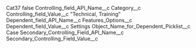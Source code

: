 <?xml version="1.0" encoding="UTF-8"?>
<CustomMetadata xmlns="http://soap.sforce.com/2006/04/metadata" xmlns:xsi="http://www.w3.org/2001/XMLSchema-instance" xmlns:xsd="http://www.w3.org/2001/XMLSchema">
    <label>Cat37</label>
    <protected>false</protected>
    <values>
        <field>Controlling_field_API_Name__c</field>
        <value xsi:type="xsd:string">Category__c</value>
    </values>
    <values>
        <field>Controlling_field_Value__c</field>
        <value xsi:type="xsd:string">&quot;Technical, Training&quot;</value>
    </values>
    <values>
        <field>Dependent_field_API_Name__c</field>
        <value xsi:type="xsd:string">Features_Options__c</value>
    </values>
    <values>
        <field>Dependent_field_Value__c</field>
        <value xsi:type="xsd:string">Settings</value>
    </values>
    <values>
        <field>Object_Name_for_Dependent_Picklist__c</field>
        <value xsi:type="xsd:string">Case</value>
    </values>
    <values>
        <field>Secondary_Controlling_Field_API_Name__c</field>
        <value xsi:nil="true"/>
    </values>
    <values>
        <field>Secondary_Controlling_Field_Value__c</field>
        <value xsi:nil="true"/>
    </values>
</CustomMetadata>
